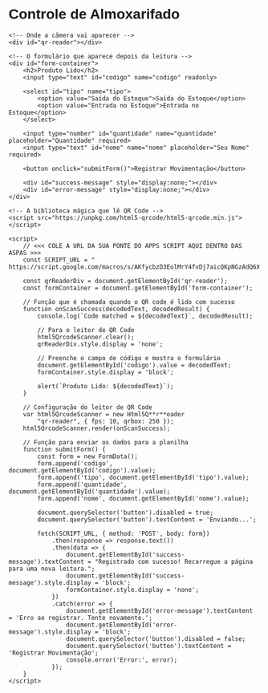 <!DOCTYPE html>
<html>
<head>
    <title>Leitor de Estoque</title>
    <meta name="viewport" content="width=device-width, initial-scale=1">
    <style>
        body { font-family: Arial, sans-serif; max-width: 500px; margin: auto; padding: 20px; }
        #qr-reader { width: 100%; border: 2px solid #ccc; }
        #form-container { display: none; margin-top: 20px; }
        input, select, button { width: 100%; padding: 10px; margin-top: 10px; box-sizing: border-box; font-size: 16px; }
        button { background-color: #007bff; color: white; border: none; cursor: pointer; }
        #success-message, #error-message { padding: 15px; margin-top: 10px; border-radius: 5px; text-align: center; }
        #success-message { background-color: #d4edda; color: #155724; }
        #error-message { background-color: #f8d7da; color: #721c24; }
    </style>
</head>
<body>
    <h1>Controle de Almoxarifado</h1>

    <!-- Onde a câmera vai aparecer -->
    <div id="qr-reader"></div>

    <!-- O formulário que aparece depois da leitura -->
    <div id="form-container">
        <h2>Produto Lido</h2>
        <input type="text" id="codigo" name="codigo" readonly>
        
        <select id="tipo" name="tipo">
            <option value="Saída do Estoque">Saída do Estoque</option>
            <option value="Entrada no Estoque">Entrada no Estoque</option>
        </select>
        
        <input type="number" id="quantidade" name="quantidade" placeholder="Quantidade" required>
        <input type="text" id="nome" name="nome" placeholder="Seu Nome" required>
        
        <button onclick="submitForm()">Registrar Movimentação</button>
        
        <div id="success-message" style="display:none;"></div>
        <div id="error-message" style="display:none;"></div>
    </div>

    <!-- A biblioteca mágica que lê QR Code -->
    <script src="https://unpkg.com/html5-qrcode/html5-qrcode.min.js"></script>

    <script>
        // <<< COLE A URL DA SUA PONTE DO APPS SCRIPT AQUI DENTRO DAS ASPAS >>>
        const SCRIPT_URL = " https://script.google.com/macros/s/AKfycbzD3EolMrY4fvDj7aicQKpNGzAdQ6XOL_DEugKO9g7LJ9eARe7FRmKopnfeb_wQLAvdCA/exec" 

        const qrReaderDiv = document.getElementById('qr-reader');
        const formContainer = document.getElementById('form-container');

        // Função que é chamada quando o QR code é lido com sucesso
        function onScanSuccess(decodedText, decodedResult) {
            console.log(`Code matched = ${decodedText}`, decodedResult);
            
            // Para o leitor de QR Code
            html5QrcodeScanner.clear();
            qrReaderDiv.style.display = 'none';

            // Preenche o campo de código e mostra o formulário
            document.getElementById('codigo').value = decodedText;
            formContainer.style.display = 'block';
            
            alert(`Produto Lido: ${decodedText}`);
        }

        // Configuração do leitor de QR Code
        var html5QrcodeScanner = new Html5Q**r**eader
            "qr-reader", { fps: 10, qrbox: 250 });
        html5QrcodeScanner.render(onScanSuccess);

        // Função para enviar os dados para a planilha
        function submitForm() {
            const form = new FormData();
            form.append('codigo', document.getElementById('codigo').value);
            form.append('tipo', document.getElementById('tipo').value);
            form.append('quantidade', document.getElementById('quantidade').value);
            form.append('nome', document.getElementById('nome').value);

            document.querySelector('button').disabled = true;
            document.querySelector('button').textContent = 'Enviando...';
            
            fetch(SCRIPT_URL, { method: 'POST', body: form})
                .then(response => response.text())
                .then(data => {
                    document.getElementById('success-message').textContent = "Registrado com sucesso! Recarregue a página para uma nova leitura.";
                    document.getElementById('success-message').style.display = 'block';
                    formContainer.style.display = 'none';
                })
                .catch(error => {
                    document.getElementById('error-message').textContent = 'Erro ao registrar. Tente novamente.';
                    document.getElementById('error-message').style.display = 'block';
                    document.querySelector('button').disabled = false;
                    document.querySelector('button').textContent = 'Registrar Movimentação';
                    console.error('Error:', error);
                });
        }
    </script>
</body>
</html>
